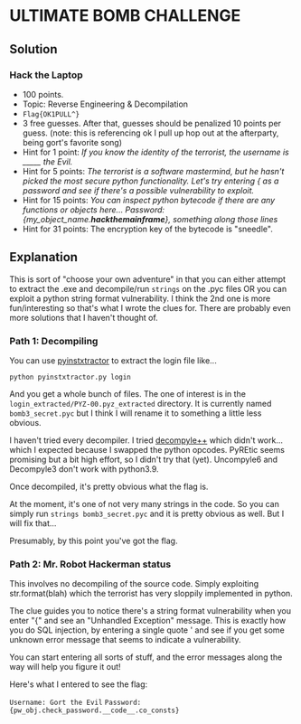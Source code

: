 # ULTIMATE BOMB CHALLENGE

## Solution

### Hack the Laptop

* 100 points.
* Topic: Reverse Engineering & Decompilation
* `Flag{OK1PULL^}` 
* 3 free guesses. After that, guesses should be penalized 10 points per guess. 
(note: this is referencing ok I pull up hop out at the afterparty, being gort's favorite song)
* Hint for 1 point: *If you know the identity of the terrorist, the username is _____ the Evil.*
* Hint for 5 points: *The terrorist is a software mastermind, but he hasn't picked the most secure python functionality. Let's try entering { as a password and see if there's a possible vulnerability to exploit.*
* Hint for 15 points: *You can inspect python bytecode if there are any functions or objects here...  Password: {my_object_name.__hackthemainframe__}, something along those lines*
* Hint for 31 points: The encryption key of the bytecode is "sneedle". 

## Explanation

This is sort of "choose your own adventure" in that you can either attempt to extract the .exe and decompile/run `strings` on the .pyc files OR you can exploit a python string format vulnerability. I think the 2nd one is more fun/interesting so that's what I wrote the clues for. There are probably even more solutions that I haven't thought of.

### Path 1: Decompiling

You can use [pyinstxtractor](https://github.com/extremecoders-re/pyinstxtractor) to extract the login file like...

`python pyinstxtractor.py login`

And you get a whole bunch of files. The one of interest is in the `login_extracted/PYZ-00.pyz_extracted` directory. It is currently named `bomb3_secret.pyc` but I think I will rename it to something a little less obvious.

I haven't tried every decompiler. I tried [decompyle++](https://github.com/zrax/pycdc) which didn't work... which I expected because I swapped the python opcodes. PyREtic seems promising but a bit high effort, so I didn't try that (yet). Uncompyle6 and Decompyle3 don't work with python3.9.

Once decompiled, it's pretty obvious what the flag is.

At the moment, it's one of not very many strings in the code. So you can simply run `strings bomb3_secret.pyc` and it is pretty obvious as well. But I will fix that...

Presumably, by this point you've got the flag.

### Path 2: Mr. Robot Hackerman status

This involves no decompiling of the source code. Simply exploiting str.format(blah) which the terrorist has very sloppily implemented in python.

The clue guides you to notice there's a string format vulnerability when you enter "{" and see an "Unhandled Exception" message. This is exactly how you do SQL injection, by entering a single quote ' and see if you get some unknown error message that seems to indicate a vulnerability.

You can start entering all sorts of stuff, and the error messages along the way will help you figure it out!

Here's what I entered to see the flag:

`Username: Gort the Evil`
`Password: {pw_obj.check_password.__code__.co_consts}`
